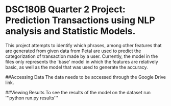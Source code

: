 # DSC180B Quarter 2 Project: Prediction Transactions using NLP analysis and Statistic Models.
This project attempts to identify which phrases, among other features that are generated from given data from Petal are used to predict the categorization of transaction made by a user. Currently, the model in the files only represents the 'base' model in which the features are relatively basic, as well as the model that was used to generate the accuracy.

##Accessing Data
The data needs to be accessed through the Google Drive link.

##Viewing Results
To see the results of the model on the dataset run '''python run.py results'''
